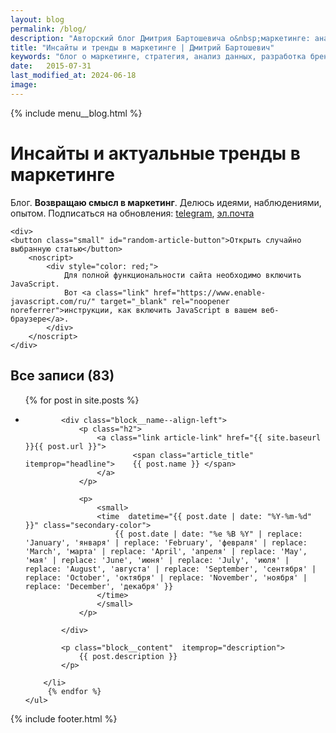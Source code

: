 ```yaml
---
layout: blog
permalink: /blog/
description: "Авторский блог Дмитрия Бартошевича о&nbsp;маркетинге: анализ данных, развитие брендов, актуальные тренды. Экспертные советы и&nbsp;инсайты для профессионалов." 
title: "Инсайты и тренды в маркетинге | Дмитрий Бартошевич"
keywords: "блог о маркетинге, стратегия, анализ данных, разработка брендов, управление брендами, антикризисный маркетинг, консультант по маркетингу, Дмитрий Бартошевич, советы по маркетингу, статьи о маркетинге"
date:   2015-07-31
last_modified_at: 2024-06-18
image:
---
```



<div class="body__container">
  
  {% include menu__blog.html %}

<main class="section__content row-gap--l">
       
<h1 class="element--hidden">Инсайты и актуальные тренды в маркетинге</h1>

<div class="intro max-width-text"><span class="inline bold">Блог</span>. <strong>Возвращаю смысл в&nbsp;маркетинг</strong>. Делюсь идеями, наблюдениями, опытом. Подписаться на&nbsp;обновления: <a class="link" href="https://t.me/+OuzxNOZg-g44ZjYy">telegram</a>, <a class="link" href="https://eepurl.com/cmkKcz">эл.почта</a> 

    <div>        
    <button class="small" id="random-article-button">Открыть случайно выбранную статью</button>
        <noscript>
            <div style="color: red;">
                Для полной функциональности сайта необходимо включить JavaScript. 
                Вот <a class="link" href="https://www.enable-javascript.com/ru/" target="_blank" rel="noopener noreferrer">инструкции, как включить JavaScript в вашем веб-браузере</a>.
            </div>
        </noscript>
    </div>
</div>



<div class="full-bleed mt-m row-gap--l" id="all-posts" itemscope itemtype="http://schema.org/Blog">
    <meta itemprop="name" content="{{ page.title }}">
    <meta itemprop="description" content=" {{ page.description }}">

<h2 class="h2 bold">Все записи (83) </h2>

  
<ul class="row-gap--xl list-reset">
		{% for post in site.posts %}
		<li class="block__item" itemscope itemtype="http://schema.org/BlogPosting">           
            <meta itemprop="datePublished" content="{{ post.date | date: "%Y-%m-%dT%H:%M:%S%z" }}">
            <meta itemprop="dateModified" content="{{ post.last_modified_at | date: "%Y-%m-%dT%H:%M:%S%z" }}">           
            <div itemprop="author" itemscope itemtype="http://schema.org/Person">
                <meta itemprop="name" content="Дмитрий Бартошевич">
                <meta itemprop="jobTitle" content="консультант по маркетингу и стратегии">
                <meta itemprop="description" content="Помогаю компаниям развивать свои бренды. Опираясь на исследования и анализ данных, разрабатываю план необходимых действий. Обеспечиваю контроль за реализацией и слежу за результатами каждого проекта, чтобы добиться согласованных с клиентом целей. ">
                <meta itemprop="email" content="dmitry@bartoshevich">
                <link itemprop="url" href="https://bartoshevich.by/about/">
                <link itemprop="sameAs" href="https://www.linkedin.com/in/bartoshevich">
                <link itemprop="sameAs" href="https://www.facebook.com/bartoshevichby/">
                <link itemprop="sameAs" href="https://mastodon.social/@bartoshevich">
                <link itemprop="sameAs" href="https://t.me/MeaningfulMarketing">                
                <link itemprop="image" href="https://bartoshevich.by/assets/images/main/bartoshevich@16x9.jpg">
                <link itemprop="image" href="https://bartoshevich.by/assets/images/main/bartoshevich@4x3.jpg">
                <link itemprop="image" href="https://bartoshevich.by/assets/images/main/bartoshevich@1x1.jpg">
            </div>

            <div class="block__name--align-left">
                <p class="h2">
                    <a class="link article-link" href="{{ site.baseurl }}{{ post.url }}">							
                            <span class="article_title" itemprop="headline">	{{ post.name }} </span> 
                    </a>
                </p>

                <p>
                    <small>
                    <time  datetime="{{ post.date | date: "%Y-%m-%d" }}" class="secondary-color"> 						
                        {{ post.date | date: "%e %B %Y" | replace: 'January', 'января' | replace: 'February', 'февраля' | replace: 'March', 'марта' | replace: 'April', 'апреля' | replace: 'May', 'мая' | replace: 'June', 'июня' | replace: 'July', 'июля' | replace: 'August', 'августа' | replace: 'September', 'сентября' | replace: 'October', 'октября' | replace: 'November', 'ноября' | replace: 'December', 'декабря' }}				
                    </time> 
                    </small>
                </p>
            
            </div>
                       
            <p class="block__content"  itemprop="description">
                {{ post.description }}
            </p>
				
		</li>
		 {% endfor %}
	</ul>
 </div>

</main>

{% include footer.html %}
</div>



